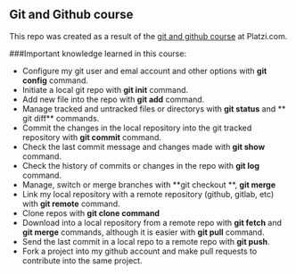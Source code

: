 ## Git and Github course

This repo was created as a result of the [git and github course](https://platzi.com/clases/git-github/) at Platzi.com. 

###Important knowledge learned in this course:

- Configure my git user and emal account and other options with **git config** command.
- Initiate a local git repo with **git init** command.
- Add new file into the repo with **git add** command.
- Manage tracked and untracked files or directorys with **git status**  and ** git diff** commands.
- Commit the changes in the local repository into the git tracked repository with **git commit** command.
- Check the last commit message and changes made with **git show** command.
- Check the history of commits or changes in the repo with **git log** command.
- Manage, switch or merge branches with **git checkout **,  **git merge**
- Link my local repository with a remote repository (github, gitlab, etc) with **git remote** command.
- Clone repos with **git clone command**
- Download into a local repository from a remote repo with **git fetch** and **git merge** commands, although it is easier with **git pull** command.
- Send the last commit in a local repo to a remote repo with **git push**.
- Fork a project into my github account and make pull requests to contribute into the same project.